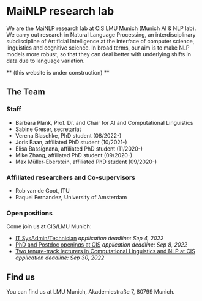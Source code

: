 
# MaiNLP research lab

We are the MaiNLP research lab at [CIS](https://www.cis.lmu.de/) LMU Munich (Munich AI & NLP lab). We carry out research in Natural Language Processing, an interdisciplinary subdiscipline of Artificial Intelligence at the interface of computer science, linguistics and cognitive science. In broad terms, our aim is to make NLP models more robust, so that they can deal better with underlying shifts in data due to language variation. 

** (this website is under construction) **

## The Team 

### Staff

- Barbara Plank, Prof. Dr. and Chair for AI and Computational Linguistics
- Sabine Greser, secretariat
- Verena Blaschke, PhD student (08/2022-)
- Joris Baan, affiliated PhD student (10/2021-)
- Elisa Bassignana, affiliated PhD student  (11/2020-)
- Mike Zhang, affiliated PhD student (09/2020-)
- Max Müller-Eberstein, affiliated PhD student  (09/2020-)

### Affiliated researchers and Co-supervisors

- Rob van de Goot, ITU
- Raquel Fernandez, University of Amsterdam


### Open positions

Come join us at CIS/LMU Munich:

- [IT SysAdmin/Technician](https://job-portal.lmu.de/jobposting/bef17f226d9d8ef5f52a6bbb77762d1cf9870b6a0) *application deadline: Sep 4, 2022*
- [PhD and Postdoc openings at CIS](https://www.cis.lmu.de/web/jobs2022.html) *application deadline: Sep 8, 2022*
- [Two tenure-track lecturers in Computational Linguistics and NLP at CIS](https://www.cis.lmu.de/web/arpositions2022.html) *application deadline: Sep 30, 2022*


## Find us

You can find us at LMU Munich, Akademiestraße 7, 80799 Munich. 
